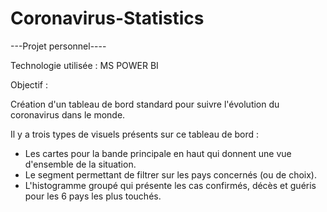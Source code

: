 # Coronavirus-Statistics

---Projet personnel----

Technologie utilisée : MS POWER BI

Objectif : 

Création d'un tableau de bord standard pour suivre l'évolution du coronavirus dans le monde.

Il y a trois types de visuels présents sur ce tableau de bord : 

- Les cartes pour la bande principale en haut qui donnent une vue d'ensemble de la situation.
- Le segment permettant de filtrer sur les pays concernés (ou de choix).
- L'histogramme groupé qui présente les cas confirmés, décès et guéris pour les 6 pays les plus touchés.
